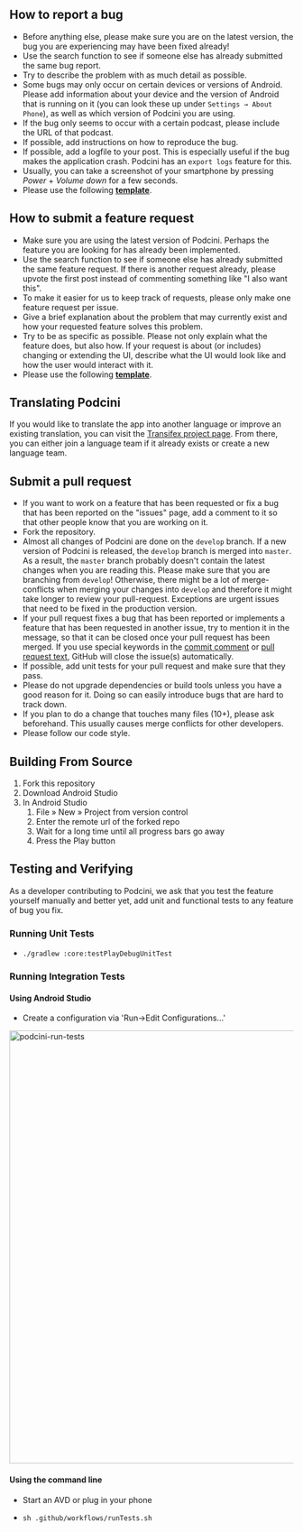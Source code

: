 How to report a bug
-------------------

- Before anything else, please make sure you are on the latest version, the bug you are experiencing may have been fixed already!
- Use the search function to see if someone else has already submitted the same bug report.
- Try to describe the problem with as much detail as possible.
- Some bugs may only occur on certain devices or versions of Android. Please add information about your device and the version of Android that is running on it (you can look these up under `Settings → About Phone`), as well as which version of Podcini you are using.
- If the bug only seems to occur with a certain podcast, please include the URL of that podcast.
- If possible, add instructions on how to reproduce the bug.
- If possible, add a logfile to your post. This is especially useful if the bug makes the application crash. Podcini has an `export logs` feature for this.
- Usually, you can take a screenshot of your smartphone by pressing *Power* + *Volume down* for a few seconds.
- Please use the following **[template](https://github.com/XilinJia/Podcini/issues/new?assignees=&labels=Type%3A+Possible+bug&template=bug_report.yml)**.

How to submit a feature request
-------------------------------

- Make sure you are using the latest version of Podcini. Perhaps the feature you are looking for has already been implemented.
- Use the search function to see if someone else has already submitted the same feature request. If there is another request already, please upvote the first post instead of commenting something like "I also want this".
- To make it easier for us to keep track of requests, please only make one feature request per issue.
- Give a brief explanation about the problem that may currently exist and how your requested feature solves this problem.
- Try to be as specific as possible. Please not only explain what the feature does, but also how. If your request is about (or includes) changing or extending the UI, describe what the UI would look like and how the user would interact with it.
- Please use the following **[template](https://github.com/XilinJia/Podcini/issues/new?assignees=&labels=&template=feature_request.yml)**.

Translating Podcini
----------------------

If you would like to translate the app into another language or improve an existing translation, you can visit the [Transifex project page](https://app.transifex.com/xilinjia/podcini/dashboard/). From there, you can either join a language team if it already exists or create a new language team.

Submit a pull request
---------------------

- If you want to work on a feature that has been requested or fix a bug that has been reported on the "issues" page, add a comment to it so that other people know that you are working on it.
- Fork the repository.
- Almost all changes of Podcini are done on the `develop` branch. If a new version of Podcini is released, the `develop` branch is merged into `master`. As a result, the `master` branch probably doesn't contain the latest changes when you are reading this. Please make sure that you are branching from `develop`! Otherwise, there might be a lot of merge-conflicts when merging your changes into `develop` and therefore it might take longer to review your pull-request. Exceptions are urgent issues that need to be fixed in the production version.
- If your pull request fixes a bug that has been reported or implements a feature that has been requested in another issue, try to mention it in the message, so that it can be closed once your pull request has been merged. If you use special keywords in the [commit comment](https://help.github.com/en/github/managing-your-work-on-github/linking-a-pull-request-to-an-issue) or [pull request text](https://github.blog/2013-05-14-closing-issues-via-pull-requests/), GitHub will close the issue(s) automatically.
- If possible, add unit tests for your pull request and make sure that they pass.
- Please do not upgrade dependencies or build tools unless you have a good reason for it. Doing so can easily introduce bugs that are hard to track down.
- If you plan to do a change that touches many files (10+), please ask beforehand. This usually causes merge conflicts for other developers.
- Please follow our code style.

Building From Source
--------------------------

1. Fork this repository
1. Download Android Studio
1. In Android Studio
   1. File » New » Project from version control
   2. Enter the remote url of the forked repo
   2. Wait for a long time until all progress bars go away
   3. Press the Play button

Testing and Verifying
--------------------------

As a developer contributing to Podcini, we ask that you test the feature yourself manually and better yet, add unit and functional tests to any feature of bug you fix.

### Running Unit Tests

- `./gradlew :core:testPlayDebugUnitTest`

### Running Integration Tests

#### Using Android Studio

- Create a configuration via 'Run->Edit Configurations...'

<img width="768" alt="podcini-run-tests"
src="https://user-images.githubusercontent.com/149837/105122859-e1317180-5a8b-11eb-8d45-d54a3b051a9b.png">

#### Using the command line

- Start an AVD or plug in your phone

- `sh .github/workflows/runTests.sh`
